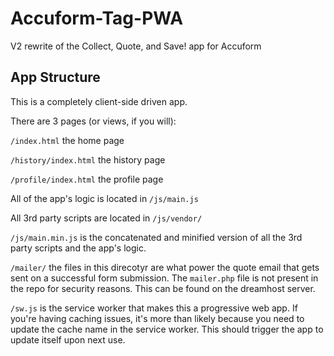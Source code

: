 # Accuform-Tag-PWA
V2 rewrite of the Collect, Quote, and Save! app for Accuform

## App Structure
This is a completely client-side driven app.

There are 3 pages (or views, if you will):

`/index.html` the home page

`/history/index.html` the history page

`/profile/index.html` the profile page 

All of the app's logic is located in `/js/main.js`

All 3rd party scripts are located in `/js/vendor/`

`/js/main.min.js` is the concatenated and minified version of all the 3rd party scripts and the app's logic.

`/mailer/` the files in this direcotyr are what power the quote email that gets sent on a successful form submission. The `mailer.php` file is not present in the repo for security reasons. This can be found on the dreamhost server.

`/sw.js` is the service worker that makes this a progressive web app. If you're having caching issues, it's more than likely because you need to update the cache name in the service worker. This should trigger the app to update itself upon next use.
